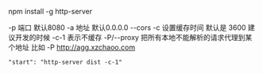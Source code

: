 npm install -g http-server

-p 端口 默认8080
-a 地址 默认0.0.0.0
--cors
-c 设置缓存时间 默认是 3600 建议开发的时候 -c-1 表示不缓存
-P/--proxy 把所有本地不能解析的请求代理到某个地址 比如  -P http://agg.xzchaoo.com

```
"start": "http-server dist -c-1"
```

